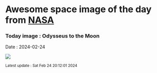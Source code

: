 
# Awesome space image of the day from [NASA](https://api.nasa.gov/)

### Today image : Odysseus to the Moon
Date : 2024-02-24

![](https://apod.nasa.gov/apod/image/2402/im-moon-imageFeb23_1024.jpg)

<small>Latest update : Sat Feb 24 20:12:01 2024</small>
        